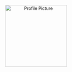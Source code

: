   <div style="text-align: center;">
  <img src="https://github.com/Xild076.png" alt="Profile Picture" width="200" />
</div>
